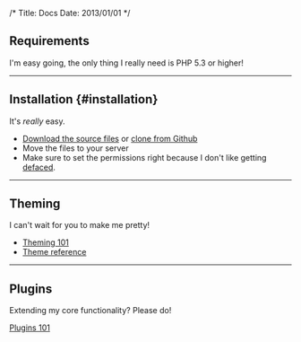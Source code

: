 /*
Title: Docs
Date: 2013/01/01
*/

## Requirements
I'm easy going, the only thing I really need is PHP 5.3 or higher!

---

## Installation {#installation}
It's *really* easy.

- [Download the source files](https://github.com/timseverien/Felix/archive/master.zip) or [clone from Github](https://github.com/timseverien/Felix/)
- Move the files to your server
- Make sure to set the permissions right because I don't like getting [defaced](http://en.wikipedia.org/wiki/Website_defacement).

---

## Theming

I can't wait for you to make me pretty!

- [Theming 101](/docs/themes)
- [Theme reference](/docs/theme-reference)

---

## Plugins

Extending my core functionality? Please do!

[Plugins 101](/docs/plugins)
